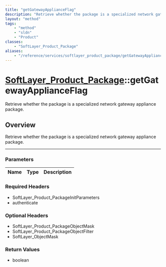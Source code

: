 ```yaml
---
title: "getGatewayApplianceFlag"
description: "Retrieve whether the package is a specialized network gateway appliance package."
layout: "method"
tags:
    - "method"
    - "sldn"
    - "Product"
classes:
    - "SoftLayer_Product_Package"
aliases:
    - "/reference/services/softlayer_product_package/getGatewayApplianceFlag"
---
```

# [SoftLayer_Product_Package](/reference/services/SoftLayer_Product_Package)::getGatewayApplianceFlag


Retrieve whether the package is a specialized network gateway appliance package.


## Overview 
Retrieve whether the package is a specialized network gateway appliance package.

-----

### Parameters 
|Name | Type | Description |
| --- | --- | --- |


### Required Headers
* SoftLayer_Product_PackageInitParameters
* authenticate


### Optional Headers
* SoftLayer_Product_PackageObjectMask
* SoftLayer_Product_PackageObjectFilter
* SoftLayer_ObjectMask

### Return Values
* boolean




